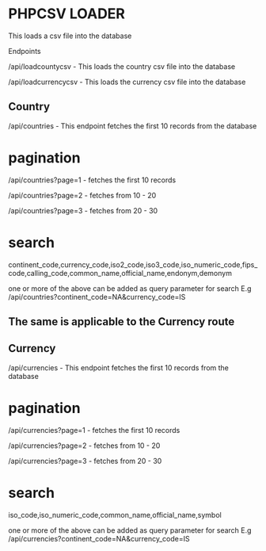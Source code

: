 # PHPCSV LOADER

This loads a csv file into the database

Endpoints

/api/loadcountycsv - This loads the country csv file into the database 

/api/loadcurrencycsv - This loads the currency csv file into the database

## Country

/api/countries -  This endpoint fetches the first 10 records from the database
 
# pagination
/api/countries?page=1 - fetches the first 10 records

/api/countries?page=2 - fetches from 10 - 20 

/api/countries?page=3 - fetches from 20 - 30 


# search
continent_code,currency_code,iso2_code,iso3_code,iso_numeric_code,fips_code,calling_code,common_name,official_name,endonym,demonym

one or more  of the above can be added as query parameter for search
E.g 
/api/countries?continent_code=NA&currency_code=IS


## The same is applicable to the Currency route

## Currency

/api/currencies -  This endpoint fetches the first 10 records from the database
 
# pagination
/api/currencies?page=1 - fetches the first 10 records

/api/currencies?page=2 - fetches from 10 - 20 

/api/currencies?page=3 - fetches from 20 - 30 


# search
iso_code,iso_numeric_code,common_name,official_name,symbol

one or more  of the above can be added as query parameter for search
E.g 
/api/currencies?continent_code=NA&currency_code=IS
